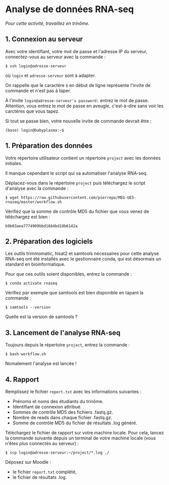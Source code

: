# Analyse de données RNA-seq

*Pour cette activité, travaillez en trinôme.*


## 1. Connexion au serveur

Avec votre identifiant, votre mot de passe et l'adresse IP du serveur, connectez-vous au serveur avec la commande :
```
$ ssh login@adresse-serveur
```

où `login` et `adresse-serveur` sont à adapter.

On rappelle que le caractère `$` en début de ligne représente l'invite de commande et n'est pas à taper.

À l'invite `login@adresse-serveur's password:` entrez le mot de passe. Attention, vous entrez le mot de passe en aveugle, c'est-à-dire sans voir les carctères que vous tapez.

Si tout se passe bien, votre nouvelle invite de commande devrait être :
```
(base) login@babyplasma:~$
```


## 1. Préparation des données

Votre répertoire utilisateur contient un répertoire `project` avec les données initiales.

Il manque cependant le script qui va automatiser l'analyse RNA-seq.

Déplacez-vous dans le répertoire `project` puis téléchargez le script d'analyse avec la commande :

```
$ wget https://raw.githubusercontent.com/pierrepo/MEG-UE5-rnaseq/master/workflow.sh
```

Vérifiez que la somme de contrôle MD5 du fichier que vous venez de téléchargez est bien :
```
b9b03aea7774909bbd1664bd18b6142a
```


## 2. Préparation des logiciels

Les outils trimmomatic, hisat2 et samtools nécessaires pour cette analyse RNA-seq ont été installés avec le gestionnaire conda, qui est désormais un standard en bioinformatique.

Pour que ces outils soient disponibles, entrez la commande :
```
$ conda activate rnaseq
```

Vérifiez par exemple que samtools est bien disponible en tapant la commande :
```
$ samtools --version
```

Quelle est la version de samtools ?


## 3. Lancement de l'analyse RNA-seq

Toujours depuis le répertoire `project`, entrez la commande :
```
$ bash workflow.sh
```

Nomalement l'analyse est lancée ! 


## 4. Rapport

Remplissez le fichier `report.txt`  avec les informations suivantes :

- Prénoms et noms des étudiants du trinôme.
- Identifiant de connexion attribué.
- Sommes de contrôle MD5 des fichiers .fastq.gz.
- Nombre de reads dans chaque fichier .fastq.gz.
- Somme de contrôle MD5 du fichier de résultats .log généré.

Téléchargez le fichier de rapport sur votre machine locale. Pour cela, lancez la commande suivante depuis un terminal de votre machine locale (vous n'êtes plus connectés au serveur) :
```
$ scp login@adresse-serveur:~/project/*.log ./
```





Déposez sur Moodle :
- le fichier `report.txt` complété,
- le fichier de résultats .log.




